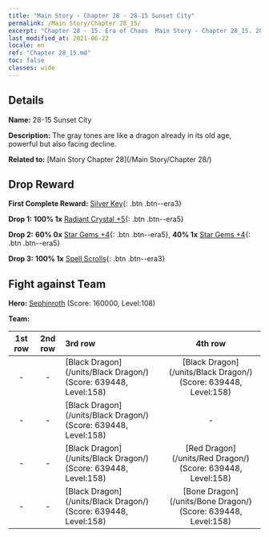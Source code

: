 ```yaml
---
title: "Main Story - Chapter 28 - 28-15 Sunset City"
permalink: /Main Story/Chapter 28_15/
excerpt: "Chapter 28 - 15. Era of Chaos  Main Story - Chapter 28_15. 28-15 Sunset City"
last_modified_at: 2021-06-22
locale: en
ref: "Chapter 28_15.md"
toc: false
classes: wide
---
```


## Details

 **Name:** 28-15 Sunset City

 **Description:** The gray tones are like a dragon already in its old age, powerful but also facing decline.

 **Related to:** [Main Story Chapter 28](/Main Story/Chapter 28/)

## Drop Reward

 **First Complete Reward:** [Silver Key](/Items/con_693/){: .btn .btn--era3}

 **Drop 1:** **100% 1x** [Radiant Crystal +5](/Items/mat_101/){: .btn .btn--era5}

 **Drop 2:** **60% 0x** [Star Gems +4](/Items/mat_93/){: .btn .btn--era5}, **40% 1x** [Star Gems +4](/Items/mat_93/){: .btn .btn--era5}

 **Drop 3:** **100% 1x** [Spell Scrolls](/Items/con_694/){: .btn .btn--era3}


## Fight against Team
 **Hero:** [Sephinroth](/heroes/Sephinroth/) (Score: 160000, Level:108)

 **Team:**


  | 1st row | 2nd row | 3rd row | 4th row |
  |:----:|:----:|:----|:----:|
  | - | - | [Black Dragon](/units/Black Dragon/) (Score: 639448, Level:158)  | [Black Dragon](/units/Black Dragon/) (Score: 639448, Level:158)  |
  | - | - | [Black Dragon](/units/Black Dragon/) (Score: 639448, Level:158)  | - |
  | - | - | [Black Dragon](/units/Black Dragon/) (Score: 639448, Level:158)  | [Red Dragon](/units/Red Dragon/) (Score: 639448, Level:158)  |
  | - | - | [Black Dragon](/units/Black Dragon/) (Score: 639448, Level:158)  | [Bone Dragon](/units/Bone Dragon/) (Score: 639448, Level:158)  |


